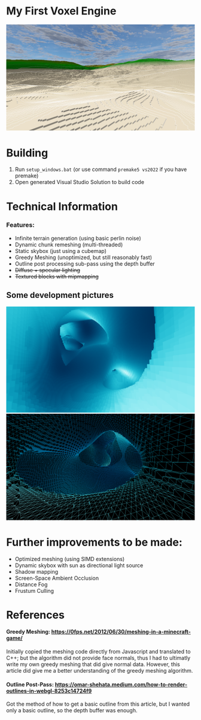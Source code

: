 # My First Voxel Engine
![](screenshots/screenshot_2024-03-23_02-37-19.png)

# Building
1. Run `setup_windows.bat` (or use command `premake5 vs2022` if you have premake)
2. Open generated Visual Studio Solution to build code

# Technical Information
### Features:
- Infinite terrain generation (using basic perlin noise)
- Dynamic chunk remeshing (multi-threaded)
- Static skybox (just using a cubemap)
- Greedy Meshing (unoptimized, but still reasonably fast)
- Outline post processing sub-pass using the depth buffer
- ~~Diffuse + specular lighting~~
- ~~Textured blocks with mipmapping~~

## Some development pictures
![](screenshots/lod_2024-02-11_01-36-35.png)
![](screenshots/lod_2024-02-11_01-36-24.png)

# Further improvements to be made:
- Optimized meshing (using SIMD extensions)
- Dynamic skybox with sun as directional light source
- Shadow mapping
- Screen-Space Ambient Occlusion
- Distance Fog
- Frustum Culling

# References
#### Greedy Meshing: https://0fps.net/2012/06/30/meshing-in-a-minecraft-game/
Initially copied the meshing code directly from Javascript and translated to C++; but the algorithm did not provide face normals, thus I had to ultimatly write my own greedy meshing that did give normal data. However, this article did give me a better understanding of the greedy meshing algorithm.

#### Outline Post-Pass: https://omar-shehata.medium.com/how-to-render-outlines-in-webgl-8253c14724f9
Got the method of how to get a basic outline from this article, but I wanted only a basic outline, so the depth buffer was enough.
